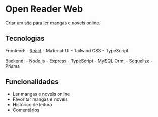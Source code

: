 # Open Reader Web

Criar um site para ler mangas e novels online.

## Tecnologias

Frontend:
    - [React](https://reactjs.org/)
    - Material-UI
    - Tailwind CSS
    - TypeScript

Backend:
    - Node.js
    - Express
    - TypeScript
    - MySQL
    Orm:
        - Sequelize
        - Prisma

## Funcionalidades

- Ler mangas e novels online
- Favoritar mangas e novels
- Histórico de leitura
- Comentários
